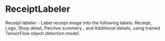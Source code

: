 # ReceiptLabeler
Receipt labeler - Label receipt image into the following labels: Receipt, Logo, Shop detail, Parches summery , and Additional details, using trained TensorFlow object detection model.
